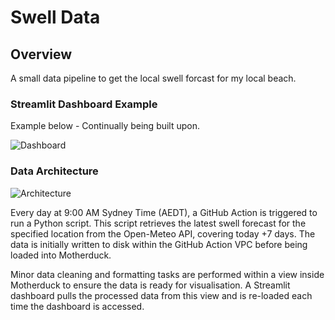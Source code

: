 # Swell Data

## Overview

A small data pipeline to get the local swell forcast for my local beach.

### Streamlit Dashboard Example

Example below - Continually being built upon.

![Dashboard](dashboard_screengrab.png)

### Data Architecture

![Architecture](architecture.png)

Every day at 9:00 AM Sydney Time (AEDT), a GitHub Action is triggered to run a Python script. This script retrieves the latest swell forecast for the specified location from the Open-Meteo API, covering today +7 days. The data is initially written to disk within the GitHub Action VPC before being loaded into Motherduck.

Minor data cleaning and formatting tasks are performed within a view inside Motherduck to ensure the data is ready for visualisation. A Streamlit dashboard pulls the processed data from this view and is re-loaded each time the dashboard is accessed.

